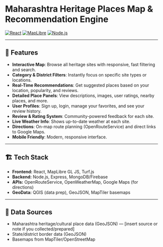 # Maharashtra Heritage Places Map & Recommendation Engine

[![React](https://img.shields.io/badge/built%20with-React-61dafb.svg?style=flat)](https://reactjs.org/)
[![MapLibre](https://img.shields.io/badge/maplibre-gl-brightgreen)](https://maplibre.org/)
[![Node.js](https://img.shields.io/badge/backend-Node.js-339933)](https://nodejs.org/)

---

## 🚀 Features

- **Interactive Map**: Browse all heritage sites with responsive, fast filtering and search.
- **Category & District Filters**: Instantly focus on specific site types or locations.
- **Real-Time Recommendations**: Get suggested places based on your location, popularity, and reviews.
- **Detailed Place Panels**: View descriptions, images, user ratings, nearby places, and more.
- **User Profiles**: Sign up, login, manage your favorites, and see your review history.
- **Review & Rating System**: Community-powered feedback for each site.
- **Live Weather Info**: Shows up-to-date weather at each site.
- **Directions**: On-map route planning (OpenRouteService) and direct links to Google Maps.
- **Mobile Friendly**: Modern, responsive interface.

---

## 🏗️ Tech Stack

- **Frontend:** React, MapLibre GL JS, Turf.js
- **Backend:** Node.js, Express, MongoDB/Firebase
- **APIs:** OpenRouteService, OpenWeatherMap, Google Maps (for directions)
- **GeoData:** QGIS (data prep), GeoJSON, MapTiler basemaps

---

## 💾 Data Sources

- Maharashtra heritage/cultural place data (GeoJSON) — [insert source or note if you collected/prepared]
- State/district border data (GeoJSON)
- Basemaps from MapTiler/OpenStreetMap


